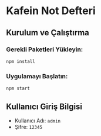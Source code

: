 # Kafein Not Defteri

## Kurulum ve Çalıştırma

### Gerekli Paketleri Yükleyin:
```
npm install
```

### Uygulamayı Başlatın:
```
npm start
```

## Kullanıcı Giriş Bilgisi
- Kullanıcı Adı: `admin`
- Şifre: `12345`